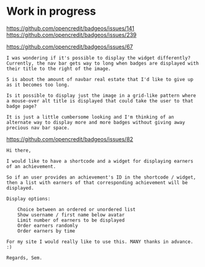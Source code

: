 # Work in progress
https://github.com/opencredit/badgeos/issues/141
https://github.com/opencredit/badgeos/issues/239

https://github.com/opencredit/badgeos/issues/67

	I was wondering if it's possible to display the widget differently?
	Currently, the nav bar gets way to long when badges are displayed with their title to the right of the image.
	
	5 is about the amount of navbar real estate that I'd like to give up as it becomes too long.
	
	Is it possible to display just the image in a grid-like pattern where a mouse-over alt title is displayed that could take the user to that badge page?
	
	It is just a little cumbersome looking and I'm thinking of an alternate way to display more and more badges without giving away precious nav bar space.

https://github.com/opencredit/badgeos/issues/82

	Hi there,
	
	I would like to have a shortcode and a widget for displaying earners of an achievement.
	
	So if an user provides an achievement's ID in the shortcode / widget, then a list with earners of that corresponding achievement will be displayed.
	
	Display options:
	
		Choice between an ordered or unordered list
		Show username / first name below avatar
		Limit number of earners to be displayed
		Order earners randomly
		Order earners by time
	
	For my site I would really like to use this. MANY thanks in advance. :)
	
	Regards, Sem.
